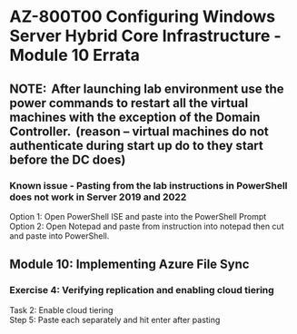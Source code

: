 # AZ-800T00 Configuring Windows Server Hybrid Core Infrastructure - Module 10 Errata 

## NOTE:  After launching lab environment use the power commands to restart all the virtual machines with the exception of the Domain Controller.  (reason – virtual machines do not authenticate during start up do to they start before the DC does)

### Known issue - Pasting from the lab instructions in PowerShell does not work in Server 2019 and 2022<br>
Option 1:  Open PowerShell ISE and paste into the PowerShell Prompt <br>
Option 2:  Open Notepad and paste from instruction into notepad then cut and paste into PowerShell. <br>

## Module 10:  Implementing Azure File Sync 

### Exercise 4: Verifying replication and enabling cloud tiering 

Task 2: Enable cloud tiering <br>
Step 5: Paste each separately and hit enter after pasting <br>

 
